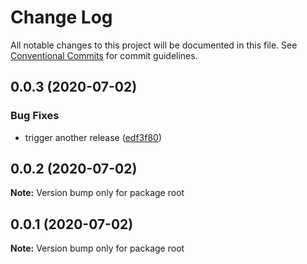 # Change Log

All notable changes to this project will be documented in this file.
See [Conventional Commits](https://conventionalcommits.org) for commit guidelines.

## 0.0.3 (2020-07-02)


### Bug Fixes

* trigger another release ([edf3f80](https://github.com/opllama2/opllamajs/commit/edf3f80a185804d30fbe4811df4f338ca20cc327))





## 0.0.2 (2020-07-02)

**Note:** Version bump only for package root





## 0.0.1 (2020-07-02)

**Note:** Version bump only for package root
